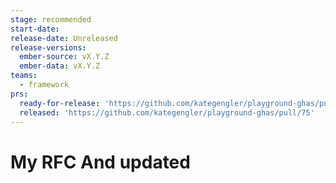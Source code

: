 ```yaml
---
stage: recommended
start-date:
release-date: Unreleased
release-versions:
  ember-source: vX.Y.Z
  ember-data: vX.Y.Z
teams:
  - framework
prs:
  ready-for-release: 'https://github.com/kategengler/playground-ghas/pull/74'
  released: 'https://github.com/kategengler/playground-ghas/pull/75'
---
```

# My RFC And updated
